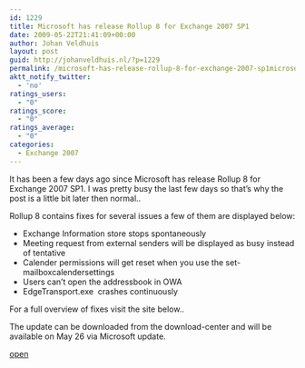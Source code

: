 ```yaml
---
id: 1229
title: Microsoft has release Rollup 8 for Exchange 2007 SP1
date: 2009-05-22T21:41:09+00:00
author: Johan Veldhuis
layout: post
guid: http://johanveldhuis.nl/?p=1229
permalink: /microsoft-has-release-rollup-8-for-exchange-2007-sp1microsoft-heeft-rollup-8-voor-exchange-2007-sp1-vrijgegeven/
aktt_notify_twitter:
  - 'no'
ratings_users:
  - "0"
ratings_score:
  - "0"
ratings_average:
  - "0"
categories:
  - Exchange 2007
---
```

It has been a few days ago since Microsoft has release Rollup 8 for Exchange 2007 SP1. I was pretty busy the last few days so that&#8217;s why the post is a little bit later then normal..

Rollup 8 contains fixes for several issues a few of them are displayed below:

  * Exchange Information store stops spontaneously
  * Meeting request from external senders will be displayed as busy instead of tentative
  * Calender permissions will get reset when you use the set-mailboxcalendersettings
  * Users can&#8217;t open the addressbook in OWA
  * EdgeTransport.exe  crashes continuously

For a full overview of fixes visit the site below..

The update can be downloaded from the download-center and will be available on May 26 via Microsoft update.

[open](http://support.microsoft.com/kb/968012)